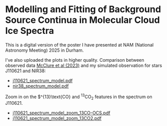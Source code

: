 # Modelling and Fitting of Background Source Continua in Molecular Cloud Ice Spectra

This is a digital version of the poster I have presented at NAM (National Astronomy Meeting) 2025 in Durham. 

I've also uploaded the plots in higher quality. Comparison between observed data [McClure et al (2023)][1] and my simulated observation for stars J110621 and NIR38:
 - [j110621_spectrum_model.pdf](https://github.com/user-attachments/files/21014607/j110621_spectrum_model.pdf)
 - [nir38_spectrum_model.pdf](https://github.com/user-attachments/files/21014609/nir38_spectrum_model.pdf)


Zoom in on the $^{13}\text{CO} and $^{13}\text{CO}_2$ features in the spectrum on J110621.
 - [j110621_spectrum_model_zoom_13CO-OCS.pdf](https://github.com/user-attachments/files/21014602/j110621_spectrum_model_zoom_13CO-OCS.pdf)
 - [j110621_spectrum_model_zoom_13CO2.pdf](https://github.com/user-attachments/files/21014603/j110621_spectrum_model_zoom_13CO2.pdf)

[1]: https://ui.adsabs.harvard.edu/abs/2023NatAs...7..431M/abstract
